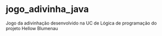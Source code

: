 # jogo_adivinha_java
Jogo da adivinhação desenvolvido na UC de Lógica de programação do projeto Hellow Blumenau
